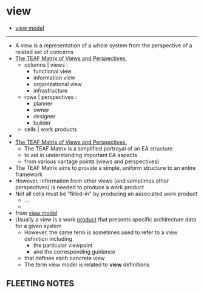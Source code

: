 # view

- [view model](view-model)

---

- A view is a representation of a whole system from the perspective of a related set of concerns
- [The TEAF Matrix of Views and Perspectives.](https://en.wikipedia.org/wiki/Treasury_Enterprise_Architecture_Framework#TEAF_Matrix_of_Views_and_Perspectives)
     - columns | views :
          - functional view
          - information view
          - organizational view
          - infrastructure
     - rows | perspectives :
          - planner
          - owner
          - designer
          - builder
     - cells | work products
-
- [The TEAF Matrix of Views and Perspectives.](https://en.wikipedia.org/wiki/Treasury_Enterprise_Architecture_Framework#TEAF_Matrix_of_Views_and_Perspectives)
     - The TEAF Matrix is a simplified portrayal of an EA structure
     - to aid in understanding important EA aspects
     - from various vantage points (views and perspectives)
- The TEAF Matrix aims to provide a simple, uniform structure to an entire framework
- However, information from other views (and sometimes other perspectives) is needed to produce a work product
- Not all cells must be "filled-in" by producing an associated work product
     - ...
     -
- from [view model](view-model)
- Usually a view is a work [product](product) that presents specific architecture data for a given system
     - However, the same term is sometimes used to refer to a view definition including
          - the particular viewpoint
          - and the corresponding guidance
     - that defines each concrete view
     - The term view model is related to **view** definitions

## FLEETING NOTES
